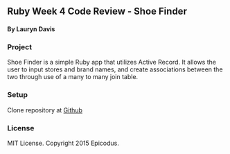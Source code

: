 ## Ruby Week 4 Code Review - Shoe Finder
#### By Lauryn Davis

### Project
Shoe Finder is a simple Ruby app that utilizes Active Record. It allows the user to input stores and brand names, and create associations between the two through use of a many to many join table.

### Setup

Clone repository at [Github](https://github.com/lryndavis/shoe_store)

### License
MIT License. Copyright 2015 Epicodus.
